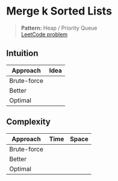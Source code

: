 # Merge k Sorted Lists

> **Pattern:** Heap / Priority Queue  
> [LeetCode problem](https://leetcode.com/problems/merge-k-sorted-lists/)

## Intuition

| Approach | Idea |
|----------|------|
| Brute-force | |
| Better | |
| Optimal | |

## Complexity

| Approach  | Time | Space |
|-----------|------|-------|
| Brute-force |  |  |
| Better |  |  |
| Optimal |  |  |


